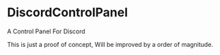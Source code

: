 # DiscordControlPanel
A Control Panel For Discord

This is just a proof of concept, Will be improved by a order of magnitude.

